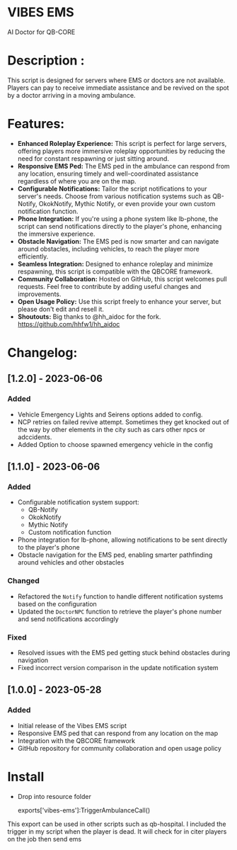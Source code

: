 # VIBES EMS
AI Doctor for QB-CORE

# Description :

This script is designed for servers where EMS or doctors are not available. Players can pay to receive immediate assistance and be revived on the spot by a doctor arriving in a moving ambulance.


# Features:

- **Enhanced Roleplay Experience:** This script is perfect for large servers, offering players more immersive roleplay opportunities by reducing the need for constant respawning or just sitting around.
- **Responsive EMS Ped:** The EMS ped in the ambulance can respond from any location, ensuring timely and well-coordinated assistance regardless of where you are on the map.
- **Configurable Notifications:** Tailor the script notifications to your server's needs. Choose from various notification systems such as QB-Notify, OkokNotify, Mythic Notify, or even provide your own custom notification function.
- **Phone Integration:** If you're using a phone system like lb-phone, the script can send notifications directly to the player's phone, enhancing the immersive experience.
- **Obstacle Navigation:** The EMS ped is now smarter and can navigate around obstacles, including vehicles, to reach the player more efficiently.
- **Seamless Integration:** Designed to enhance roleplay and minimize respawning, this script is compatible with the QBCORE framework.
- **Community Collaboration:** Hosted on GitHub, this script welcomes pull requests. Feel free to contribute by adding useful changes and improvements.
- **Open Usage Policy:** Use this script freely to enhance your server, but please don't edit and resell it.
- **Shoutouts:** Big thanks to @hh_aidoc for the fork. https://github.com/hhfw1/hh_aidoc

# Changelog:

## [1.2.0] - 2023-06-06

### Added
- Vehicle Emergency Lights and Seirens options added to config.  
- NCP retries on failed revive attempt. Sometimes they get knocked out of the way by other elements in the city such as cars other npcs or adccidents.  
- Added Option to choose spawned emergency vehicle in the config


## [1.1.0] - 2023-06-06

### Added
- Configurable notification system support:
  - QB-Notify
  - OkokNotify
  - Mythic Notify
  - Custom notification function
- Phone integration for lb-phone, allowing notifications to be sent directly to the player's phone
- Obstacle navigation for the EMS ped, enabling smarter pathfinding around vehicles and other obstacles

### Changed
- Refactored the `Notify` function to handle different notification systems based on the configuration
- Updated the `DoctorNPC` function to retrieve the player's phone number and send notifications accordingly

### Fixed
- Resolved issues with the EMS ped getting stuck behind obstacles during navigation
- Fixed incorrect version comparison in the update notification system

## [1.0.0] - 2023-05-28

### Added
- Initial release of the Vibes EMS script
- Responsive EMS ped that can respond from any location on the map
- Integration with the QBCORE framework
- GitHub repository for community collaboration and open usage policy

# Install 

- Drop into resource folder 

	exports['vibes-ems']:TriggerAmbulanceCall()

This export can be used in other scripts such as qb-hospital.  I included the trigger in my script when the player is dead.  It will check for in citer players on the job then send ems  